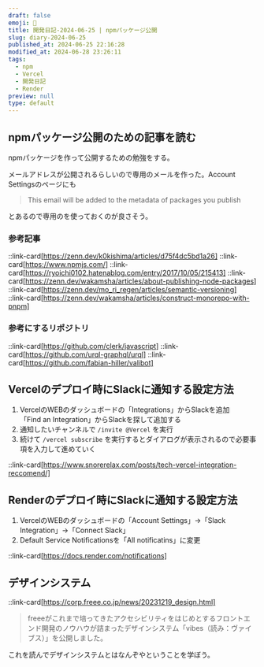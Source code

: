 ```yaml
---
draft: false
emoji: 🎫
title: 開発日記-2024-06-25 | npmパッケージ公開
slug: diary-2024-06-25
published_at: 2024-06-25 22:16:28
modified_at: 2024-06-28 23:26:11
tags:
  - npm
  - Vercel
  - 開発日記
  - Render
preview: null
type: default
---
```


## npmパッケージ公開のための記事を読む

npmパッケージを作って公開するための勉強をする。

メールアドレスが公開されるらしいので専用のメールを作った。Account Settingsのページにも

> This email will be added to the metadata of packages you publish

とあるので専用のを使っておくのが良さそう。

### 参考記事

::link-card[https://zenn.dev/k0kishima/articles/d75f4dc5bd1a26]
::link-card[https://www.npmjs.com/]
::link-card[https://ryoichi0102.hatenablog.com/entry/2017/10/05/215413]
::link-card[https://zenn.dev/wakamsha/articles/about-publishing-node-packages]
::link-card[https://zenn.dev/mo_ri_regen/articles/semantic-versioning]
::link-card[https://zenn.dev/wakamsha/articles/construct-monorepo-with-pnpm]

### 参考にするリポジトリ

::link-card[https://github.com/clerk/javascript]
::link-card[https://github.com/urql-graphql/urql]
::link-card[https://github.com/fabian-hiller/valibot]

## Vercelのデプロイ時にSlackに通知する設定方法

1. VercelのWEBのダッシュボードの「Integrations」からSlackを追加  
   「Find an Integration」からSlackを探して追加する
2. 通知したいチャンネルで `/invite @Vercel` を実行
3. 続けて `/vercel subscribe` を実行するとダイアログが表示されるので必要事項を入力して進めていく

::link-card[https://www.snorerelax.com/posts/tech-vercel-integration-reccomend/]

## Renderのデプロイ時にSlackに通知する設定方法

1. VercelのWEBのダッシュボードの「Account Settings」→「Slack Integration」→「Connect Slack」
2. Default Service Notificationsを「All notificatins」に変更

::link-card[https://docs.render.com/notifications]

## デザインシステム

::link-card[https://corp.freee.co.jp/news/20231219_design.html]

> freeeがこれまで培ってきたアクセシビリティをはじめとするフロントエンド開発のノウハウが詰まったデザインシステム「vibes（読み：ヴァイブス）」を公開しました。

これを読んでデザインシステムとはなんぞやということを学ぼう。
